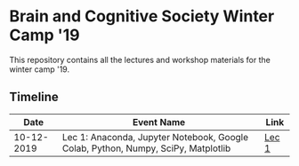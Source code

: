 # Brain and Cognitive Society Winter Camp '19

This repository contains all the lectures and workshop materials for the winter camp '19.

## Timeline

| Date | Event Name | Link |
| ------ | ------ | ------ |
|10-12-2019|Lec 1: Anaconda, Jupyter Notebook, Google Colab, Python, Numpy, SciPy, Matplotlib|[Lec 1](Lec_1)
